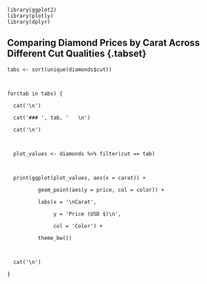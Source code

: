 
```{r, echo=FALSE}
library(ggplot2)
library(plotly)
library(dplyr)
```

## Comparing Diamond Prices by Carat Across Different Cut Qualities {.tabset} 

```{r, results='asis'}
tabs <- sort(unique(diamonds$cut))



for(tab in tabs) {

  cat('\n')

  cat('### ', tab, '   \n')

  cat('\n')



  plot_values <- diamonds %>% filter(cut == tab)



  print(ggplot(plot_values, aes(x = carat)) +

          geom_point(aes(y = price, col = color)) +

          labs(x = '\nCarat',

               y = 'Price (USD $)\n',

               col = 'Color') +

          theme_bw())



  cat('\n')

}
```
